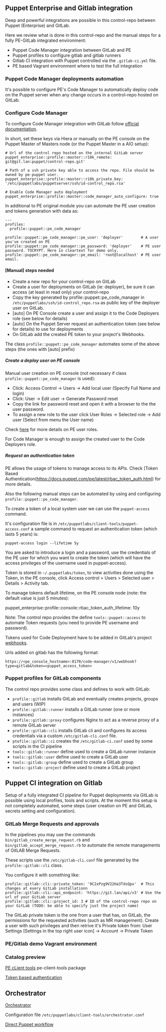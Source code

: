 ## Puppet Enterprise and Gitlab integration

Deep and powerful integrations are possible in this control-repo between Puppet (Enterprise) and GitLab.

Here we review what is done in this control-repo and the manual steps for a fully PE-GitLab integrated environment:

  - Puppet Code Manager integration between GitLab and PE
  - Puppet profiles to configure gitlab and gitlab runners
  - Gitlab CI integration with Puppet controlled via the ```.gitlab-ci.yml``` file.
  - PE based Vagrant environment where to test the full integration

### Puppet Code Manager deployments automation

It's possible to configure PE's Code Manager to automatically deploy code on the Puppet server when any change occurs in a control-repo hosted on GitLab.


### Configure Code Manager

To configure Code Manager integration with GitLab follow [official documentation](https://docs.puppet.com/pe/latest/code_mgr_config.html).

In short, set these keys via Hiera or manually on the PE console on the Puppet Master of Masters node (or the Puppet Master in a AIO setup):

    # Url of the control repo hosted on the internal GitLab server
    puppet_enterprise::profile::master::r10k_remote: git@git.lan:puppet/control-repo.git'

    # Path of a ssh private key able to access the repo. File should be owned by pe-puppet user.
    puppet_enterprise::profile::master::r10k_private_key: '/etc/puppetlabs/puppetserver/ssh/id-control_repo.rsa'

    # Enable Code Manager auto deployment
    puppet_enterprise::profile::master::code_manager_auto_configure: true

In additional to PE original module you can automate the PE user creation and tokens generation with data as:

    ---
    profiles:
      profile::puppet::pe_code_manager

    profile::puppet::pe_code_manager::pe_user: 'deployer'        # A user you've created on PE
    profile::puppet::pe_code_manager::pe_password: 'deployer'    # PE user password. TOCRYPT. Here in cleartext for demo only.
    profile::puppet::pe_code_manager::pe_email: 'root@localhost' # PE user email.


#### [Manual] steps needed

  - Create a new repo for your control-repo on GitLab
  - Create a user for deployments on GitLab (ie: deployer), be sure it can access (at least in read only) your control-repo
  - Copy the key generated by profile::puppet::pe_code_manager in ```/etc/puppetlabs/ssh/id-control_repo.rsa``` as public key of the deployer user on GitLab.
  - [auto] On PE Console create a user and assign it to the Code Deployers role (see below for details)
  - [auto] On the Puppet Server request an authentication token (see below for details) to use for deployments
  - On GitLab add the created PE token to your project's Webhooks.

The class ```profile::puppet::pe_code_manager``` automates some of the above steps (the ones with [auto] prefix)


##### Create a deploy user on PE console

Manual user creation on PE console (not necessary if class ```profile::puppet::pe_code_manager``` is used):

  - Click: Access Control -> Users -> Add local user (Specify Full Name and login)
  - Click: User -> Edit user -> Generate Password reset
  - Copy the link for password reset and open it with a browser to the the user password.
  - To assign a new role to the user click User Roles -> Selected role -> Add user (Select from menu the User name)

Check [here](https://docs.puppet.com/pe/latest/rbac_user_roles.html) for more details on PE user roles.

For Code Manager is enough to assign the created user to the Code Deployers role.

##### Request an authentication token

PE allows the usage of tokens to manage access to its APIs. Check [Token Based Authentication(https://docs.puppet.com/pe/latest/rbac_token_auth.html) for more details.

Also the following manual steps can be automated by using and configuring ```profile::puppet::pe_code_manager```.
 
To create a token of a local system user we can use the ```puppet-access``` command. 

It's configuration file is in ```/etc/puppetlabs/client-tools/puppet-access.conf``` a sample command to request an authentication token (which lasts 5 years) is:

    puppet-access login --lifetime 5y

You are asked to introduce a login and a password, use the credentials of the PE user for which you want to create the token (which will have the access privileges of the username used in puppet-access).

Token is stored in ```~/.puppetlabs/token```, to view activities done using the Token, in the PE console, click Access control > Users > Selected user > Details > Activity tab.

To manage tokens default lifetime, on the PE console node (note: the default value is just 5 minutes):

  puppet_enterprise::profile::console::rbac_token_auth_lifetime: 10y

Note: The control repo provides the define ```tools::puppet::access``` to automate Token requests (you need to provide PE username and password).

Tokens used for Code Deployment have to be added in GitLab's project [webhooks](https://docs.puppet.com/pe/latest/code_mgr_webhook.html).

Urls added on gitlab has the following format:

    https://<pe_console_hostname>:8170/code-manager/v1/webhook?type=gitlab&token=<puppet_access_token>


### Puppet profiles for GitLab components

The control repo provides some class and defines to work with GitLab:

  - ```profile::gitlab``` installs GitLab and eventually creates projects, groups and users (WIP)
  - ```profile::gitlab::runner``` installs a GitLab runner (one or more instances)
  - ```profile::gitlab::proxy``` configures Nginx to act as a reverse proxy of a remote GitLab server
  - ```profile::gitlab::cli``` installs GitLab cli and configures its access credentials via a custom ```/etc/gitlab-cli.conf``` file.
  - ```ptofile::gitlab::ci``` creates the ```/etc/gitlab-ci.conf``` used by some scripts in the CI pipeline
  - ```tools::gitlab::runner``` define used to create a GitLab runner instance
  - ```tools::gitlab::user``` define used to create a GitLab user
  - ```tools::gitlab::group``` define used to create a GitLab group
  - ```tools::gitlab::project``` define used to create a GitLab project

## Puppet CI integration on Gitlab

Setup of a fully integrated CI pipeline for Puppet deployments via GitLab is possible using local profiles, tools and scripts.
At the moment this setup is not completely automated, some steps (user creation on PE and GitLab, secrets setting and configuration).


### GitLab Merge Requests and approvals

In the pipelines you may use the commands ```bin/gitlab_create_merge_request.rb``` and ```bin/gitlab_accept_merge_request.rb``` to automate the remote managements of GitLAB Merge Requests.

These scripts use the ```/etc/gitlab-cli.conf``` file generated by the ```profile::gitlab::cli``` class.

You configure it with something like:

    profile::gitlab::cli::private_token: '9C2xPzg9V22Ha3TdsQpx'  # This changes at every GitLab installationn
    profile::gitlab::cli::api_endpoint: 'https://git.lan/api/v3' # Use the url of your GitLab server
    profile::gitlab::cli::project_id: 3 # ID of the control-repo repo on your GitLab (TODO: be able to specify just the project name)

The GitLab private token is the one from a user that has, on GitLab, the permissions for the requested activities (such as MR management). Create a user with such privileges and then retrive it's Private token from:
User Settings [Settings in the top right user icon] -> Account -> Private Token

### PE/Gitlab demo Vagrant environment





### Catalog preview
[PE cLient tools](https://docs.puppet.com/pe/latest/install_pe_client_tools.html)
pe-client-tools package

[Token based authentication](https://docs.puppet.com/pe/latest/rbac_token_auth.html)

## Orchestrator

[Orchestrator](https://docs.puppet.com/pe/latest/orchestrator_intro.html)

Configuration file ```/etc/puppetlabs/client-tools/orchestrator.conf```


[Direct Puppet workflow](https://docs.puppet.com/pe/latest/direct_puppet_workflow.html)

